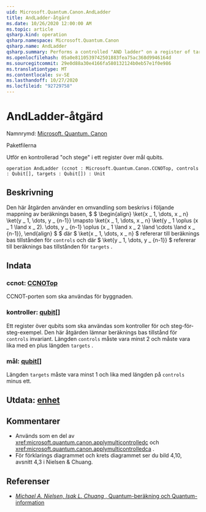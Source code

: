 ```yaml
---
uid: Microsoft.Quantum.Canon.AndLadder
title: AndLadder-åtgärd
ms.date: 10/26/2020 12:00:00 AM
ms.topic: article
qsharp.kind: operation
qsharp.namespace: Microsoft.Quantum.Canon
qsharp.name: AndLadder
qsharp.summary: Performs a controlled "AND ladder" on a register of target qubits.
ms.openlocfilehash: 05a0e8110539742501883fea75ac368d9946164d
ms.sourcegitcommit: 29e0d88a30e4166fa580132124b0eb57e1f0e986
ms.translationtype: MT
ms.contentlocale: sv-SE
ms.lasthandoff: 10/27/2020
ms.locfileid: "92729758"
---
```

# <a name="andladder-operation"></a>AndLadder-åtgärd

Namnrymd: [Microsoft. Quantum. Canon](xref:Microsoft.Quantum.Canon)

Paketfilerna [](https://nuget.org/packages/)


Utför en kontrollerad "och stege" i ett register över mål qubits.

```qsharp
operation AndLadder (ccnot : Microsoft.Quantum.Canon.CCNOTop, controls : Qubit[], targets : Qubit[]) : Unit
```


## <a name="description"></a>Beskrivning

Den här åtgärden använder en omvandling som beskrivs i följande mappning av beräknings basen, $ $ \begin{align} \ket{x \_ 1, \dots, x \_ n} \ket{y \_ 1, \dots, y \_ {n-1}} \mapsto \ket{x \_ 1, \dots, x \_ n} \ket{y \_ 1 \oplus (x \_ 1 \land x \_ 2). \dots, y \_ {n-1} \oplus (x \_ 1 \land x \_ 2 \land \cdots \land x \_ {n-1}}, \end{align} $ $ där $ \ket{x \_ 1, \dots, x \_ n} $ refererar till beräknings bas tillstånden för `controls` och där $ \ket{y \_ 1, \dots, y \_ {n-1}} $ refererar till beräknings bas tillstånden för `targets` .

## <a name="input"></a>Indata

### <a name="ccnot--ccnotop"></a>ccnot: [CCNOTop](xref:Microsoft.Quantum.Canon.CCNOTop)

CCNOT-porten som ska användas för byggnaden.


### <a name="controls--qubit"></a>kontroller: [qubit](xref:microsoft.quantum.lang-ref.qubit)[]

Ett register över qubits som ska användas som kontroller för och steg-för-steg-exempel.
Den här åtgärden lämnar beräknings bas tillstånd för `controls` invariant.
Längden `controls` måste vara minst 2 och måste vara lika med en plus längden `targets` .


### <a name="targets--qubit"></a>mål: [qubit](xref:microsoft.quantum.lang-ref.qubit)[]

Längden `targets` måste vara minst 1 och lika med längden på `controls` minus ett.



## <a name="output--unit"></a>Utdata: [enhet](xref:microsoft.quantum.lang-ref.unit)



## <a name="remarks"></a>Kommentarer

- Används som en del av <xref:microsoft.quantum.canon.applymulticontrolledc> och <xref:microsoft.quantum.canon.applymulticontrolledca> .
- För förklarings diagrammet och krets diagrammet ser du bild 4,10, avsnitt 4,3 i Nielsen & Chuang.

## <a name="references"></a>Referenser

- [*Michael A. Nielsen, Isak L. Chuang* , Quantum-beräkning och Quantum-information](http://doi.org/10.1017/CBO9780511976667)